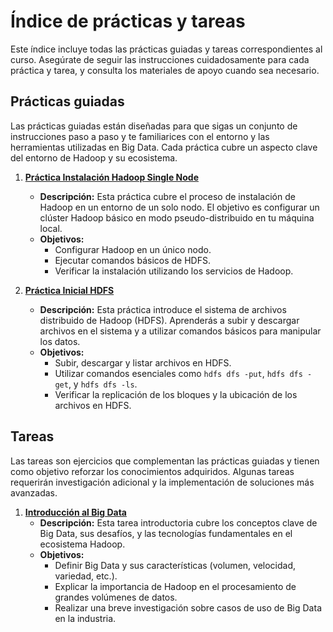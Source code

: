 # Índice de prácticas y tareas

Este índice incluye todas las prácticas guiadas y tareas correspondientes al curso. Asegúrate de seguir las instrucciones cuidadosamente para cada práctica y tarea, y consulta los materiales de apoyo cuando sea necesario.

## Prácticas guiadas

Las prácticas guiadas están diseñadas para que sigas un conjunto de instrucciones paso a paso y te familiarices con el entorno y las herramientas utilizadas en Big Data. Cada práctica cubre un aspecto clave del entorno de Hadoop y su ecosistema.

1. [**Práctica Instalación Hadoop Single Node**](/site/bda-apuntes/ut1-introduccion-a-hadoop/tareas/hadoop/1instalacionhadoop)
    - **Descripción:** Esta práctica cubre el proceso de instalación de Hadoop en un entorno de un solo nodo. El objetivo es configurar un clúster Hadoop básico en modo pseudo-distribuido en tu máquina local.
    - **Objetivos:** 
        - Configurar Hadoop en un único nodo.
        - Ejecutar comandos básicos de HDFS.
        - Verificar la instalación utilizando los servicios de Hadoop.
   
2. [**Práctica Inicial HDFS**](/site/bda-apuntes/ut1-introduccion-a-hadoop/tareas/hadoop/hdfs/1practicainicial)
    - **Descripción:** Esta práctica introduce el sistema de archivos distribuido de Hadoop (HDFS). Aprenderás a subir y descargar archivos en el sistema y a utilizar comandos básicos para manipular los datos.
    - **Objetivos:** 
        - Subir, descargar y listar archivos en HDFS.
        - Utilizar comandos esenciales como `hdfs dfs -put`, `hdfs dfs -get`, y `hdfs dfs -ls`.
        - Verificar la replicación de los bloques y la ubicación de los archivos en HDFS.


## Tareas

Las tareas son ejercicios que complementan las prácticas guiadas y tienen como objetivo reforzar los conocimientos adquiridos. Algunas tareas requerirán investigación adicional y la implementación de soluciones más avanzadas.

1. [**Introducción al Big Data**](/site/bda-apuntes/ut1-introduccion-a-hadoop/tareas/1tareaintroductoria)
    - **Descripción:** Esta tarea introductoria cubre los conceptos clave de Big Data, sus desafíos, y las tecnologías fundamentales en el ecosistema Hadoop.
    - **Objetivos:**
        - Definir Big Data y sus características (volumen, velocidad, variedad, etc.).
        - Explicar la importancia de Hadoop en el procesamiento de grandes volúmenes de datos.
        - Realizar una breve investigación sobre casos de uso de Big Data en la industria.
